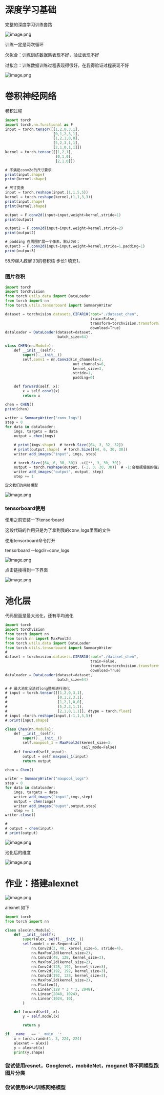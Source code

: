 # 深度学习基础

完整的深度学习训练套路

![image.png](attachment:42b0a0a2-895c-4b83-85c3-268d79fdf5d5:image.png)

训练一定是两次循环

欠拟合：训练训练数据集表现不好，验证表现不好

过拟合：训练数据训练过程表现得很好，在我得验证过程表现不好

![image.png](attachment:c9f9e8ed-69b4-4830-88fa-023048678d72:image.png)

# 卷积神经网络

卷积过程

```jsx
import torch
import torch.nn.functional as F
input = torch.tensor([[1,2,0,3,1],
                      [0,1,2,3,1],
                      [1,2,1,0,0],
                      [5,2,3,1,1],
                      [2,1,0,1,1]])
kernel = torch.tensor([[1,2,1],
                       [0,1,0],
                       [2,1,0]])

# 不满足conv2d的尺寸要求
print(input.shape)
print(kernel.shape)

# 尺寸变换
input = torch.reshape(input,(1,1,5,5))
kernel = torch.reshape(kernel,(1,1,3,3))
print(input.shape)
print(kernel.shape)

output = F.conv2d(input=input,weight=kernel,stride=1)
print(output)

output2 = F.conv2d(input=input,weight=kernel,stride=2)
print(output2)

# padding 在周围扩展一个像素，默认为0；
output3 = F.conv2d(input=input,weight=kernel,stride=1,padding=1)
print(output3)
```

5*5的输入数据 3*3的卷积核 步长1 填充1，

## 

### 图片卷积

```jsx
import torch
import torchvision
from torch.utils.data import DataLoader
from torch import nn
from torch.utils.tensorboard import SummaryWriter

dataset = torchvision.datasets.CIFAR10(root="./dataset_chen",
                                       train=False,
                                       transform=torchvision.transforms.ToTensor(),
                                       download=True)
dataloader = DataLoader(dataset=dataset,
                        batch_size=64)

class CHEN(nn.Module):
    def __init__(self):
        super().__init__()
        self.conv1 = nn.Conv2d(in_channels=3,
                               out_channels=6,
                               kernel_size=3,
                               stride=1,
                               padding=0)

    def forward(self, x):
        x = self.conv1(x)
        return x

chen = CHEN()
print(chen)

writer = SummaryWriter("conv_logs")
step = 0
for data in dataloader:
    imgs, targets = data
    output = chen(imgs)

    # print(imgs.shape)  # torch.Size([64, 3, 32, 32])
    # print(output.shape)  # torch.Size([64, 6, 30, 30])
    writer.add_images("input", imgs, step)

    # torch.Size([64, 6, 30, 30]) ->([**, 3, 30, 30])
    output = torch.reshape(output, (-1, 3, 30, 30))  # -1:会根据后面的值进行调整
    writer.add_images("output", output, step)
    step += 1

定义我们的网络模型
```

![image.png](attachment:59df05a7-f114-4c4a-95c5-be72ea153ecc:image.png)

### tensorboard使用

使用之前安装一下tensorboard

这段代码的作用只是为了拿到我的conv_logs里面的文件

使用tensorboard命令打开

tensorboard --logdir=conv_logs

![image.png](attachment:c589f4aa-51e5-4e67-8c5b-cba9a683eb8a:image.png)

点击链接得到一下界面

![image.png](attachment:617ee179-818a-462e-ac06-36df203e73a7:image.png)

# 池化层

代码里面是最大池化，还有平均池化

```jsx
import torch
import torchvision
from torch import nn
from torch.nn import MaxPool2d
from torch.utils.data import DataLoader
from torch.utils.tensorboard import SummaryWriter
#
dataset = torchvision.datasets.CIFAR10(root="./dataset_chen",
                                       train=False,
                                       transform=torchvision.transforms.ToTensor(),
                                       download=True)
dataloader = DataLoader(dataset=dataset,
                        batch_size=64)

# # 最大池化没法对long整形进行池化
# input = torch.tensor([[1,2,0,3,1],
#                       [0,1,2,3,1],
#                       [1,2,1,0,0],
#                       [5,2,3,1,1],
#                       [2,1,0,1,1]], dtype = torch.float)
# input =torch.reshape(input,(-1,1,5,5))
# print(input.shape)

class Chen(nn.Module):
    def __init__(self):
        super().__init__()
        self.maxpool_1 = MaxPool2d(kernel_size=3,
                                   ceil_mode=False)
    def forward(self,input):
        output = self.maxpool_1(input)
        return output

chen = Chen()

writer = SummaryWriter("maxpool_logs")
step = 0
for data in dataloader:
    imgs, targets = data
    writer.add_images("input",imgs,step)
    output = chen(imgs)
    writer.add_images("ouput",output,step)
    step += 1
writer.close()

#
# output = chen(input)
# print(output)
```

![image.png](attachment:522a3517-3329-48c1-a6ad-6453dd710605:image.png)

池化后的维度

![image.png](attachment:7a568c93-3e2d-4761-a257-d0cab3ee02b0:image.png)

# 作业：搭建alexnet

![image.png](attachment:94341c4a-913a-4525-a512-e9a83392ebdc:image.png)

alexnet 如下

```python
import torch
from torch import nn

class alex(nn.Module):
    def __init__(self):
        super(alex, self).__init__()
        self.model = nn.Sequential(
            nn.Conv2d(3, 48, kernel_size=5, stride=4),
            nn.MaxPool2d(kernel_size=2),
            nn.Conv2d(48, 128, kernel_size=3),
            nn.MaxPool2d(kernel_size=2),
            nn.Conv2d(128, 192, kernel_size=3),
            nn.Conv2d(192, 192, kernel_size=3),
            nn.Conv2d(192, 128, kernel_size=3),
            nn.MaxPool2d(kernel_size=2),
            nn.Flatten(),
            nn.Linear(128 * 3 * 3, 2048),
            nn.Linear(2048, 1024),
            nn.Linear(1024, 10),
        )

    def forward(self, x):
        y = self.model(x)

        return y

if __name__ == '__main__':
    x = torch.randn(1, 3, 224, 224)
    alexnet = alex()
    y = alexnet(x)
    print(y.shape)
```

### 尝试使用resnet，Googlenet，mobileNet，moganet 等不同模型跑图片分类

### 尝试使用GPU训练网络模型
